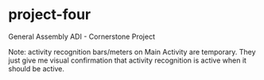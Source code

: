 # project-four
General Assembly ADI - Cornerstone Project

Note: activity recognition bars/meters on Main Activity are temporary. They just give me visual confirmation that activity recognition is active when it should be active.
